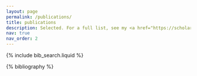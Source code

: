 ```yaml
---
layout: page
permalink: /publications/
title: publications
description: Selected. For a full list, see my <a href="https://scholar.google.com/citations?user=IiA-t5YAAAAJ&hl=en">Google Scholar</a>.
nav: true
nav_order: 2
---
```


<!-- _pages/publications.md -->

<!-- Bibsearch Feature -->

{% include bib_search.liquid %}

<div class="publications">

{% bibliography %}

</div>
